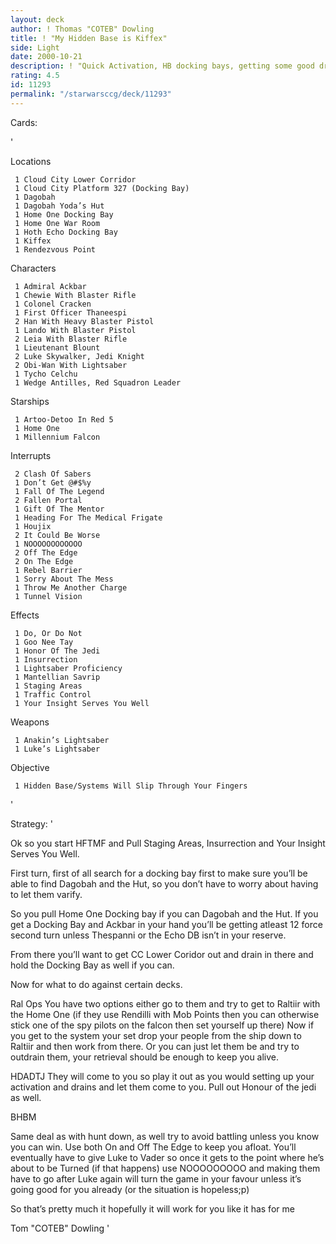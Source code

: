 ```yaml
---
layout: deck
author: ! Thomas "COTEB" Dowling
title: ! "My Hidden Base is Kiffex"
side: Light
date: 2000-10-21
description: ! "Quick Activation, HB docking bays, getting some good drains on CC and yes some On The Edges/Off The Edges too."
rating: 4.5
id: 11293
permalink: "/starwarsccg/deck/11293"
---
```

Cards: 

'

Locations

	 1 Cloud City Lower Corridor
	 1 Cloud City Platform 327 (Docking Bay)
	 1 Dagobah
	 1 Dagobah Yoda’s Hut
	 1 Home One Docking Bay
	 1 Home One War Room
	 1 Hoth Echo Docking Bay
	 1 Kiffex
	 1 Rendezvous Point

Characters

	 1 Admiral Ackbar
	 1 Chewie With Blaster Rifle
	 1 Colonel Cracken
	 1 First Officer Thaneespi
	 2 Han With Heavy Blaster Pistol
	 1 Lando With Blaster Pistol
	 2 Leia With Blaster Rifle
	 1 Lieutenant Blount
	 2 Luke Skywalker, Jedi Knight
	 2 Obi-Wan With Lightsaber
	 1 Tycho Celchu
	 1 Wedge Antilles, Red Squadron Leader

Starships

	 1 Artoo-Detoo In Red 5
	 1 Home One
	 1 Millennium Falcon

Interrupts

	 2 Clash Of Sabers
	 1 Don’t Get @#$%y
	 1 Fall Of The Legend
	 2 Fallen Portal
	 1 Gift Of The Mentor
	 1 Heading For The Medical Frigate
	 1 Houjix
	 2 It Could Be Worse
	 1 NOOOOOOOOOOOO
	 2 Off The Edge
	 2 On The Edge
	 1 Rebel Barrier
	 1 Sorry About The Mess
	 1 Throw Me Another Charge
	 1 Tunnel Vision

Effects

	 1 Do, Or Do Not
	 1 Goo Nee Tay
	 1 Honor Of The Jedi
	 1 Insurrection
	 1 Lightsaber Proficiency
	 1 Mantellian Savrip
	 1 Staging Areas
	 1 Traffic Control
	 1 Your Insight Serves You Well


Weapons

	 1 Anakin’s Lightsaber
	 1 Luke’s Lightsaber

Objective

	 1 Hidden Base/Systems Will Slip Through Your Fingers
'

Strategy: '



Ok so you start HFTMF and Pull Staging Areas, Insurrection and Your Insight Serves You Well.

 First turn, first of all search for a docking bay first to make sure you’ll be able to find Dagobah and the Hut, so you don’t have to worry about having to let them varify.

 So you pull Home One Docking bay if you can Dagobah and the Hut. If you get a Docking Bay and Ackbar in your hand you’ll be getting atleast 12 force second turn unless Thespanni or the Echo DB isn’t in your reserve.


 From there you’ll want to get CC Lower Coridor out and drain in there and hold the Docking Bay as well if you can.


 Now for what to do against certain decks.


 Ral Ops
 You have two options either go to them and try to get to Raltiir with the Home One (if they use Rendilli with Mob Points then you can otherwise stick one of the spy pilots on the falcon then set yourself up there) Now if you get to the system your set drop your people from the ship down to Raltiir and then work from there. Or you can just let them be and try to outdrain them, your retrieval should be enough to keep you alive.

HDADTJ
They will come to you so play it out as you would setting up your activation and drains and let them come to you. Pull out Honour of the jedi as well.

BHBM

Same deal as with hunt down, as well try to avoid battling unless you know you can win. Use both On and Off The Edge to keep you afloat. You’ll eventually have to give Luke to Vader so once it gets to the point where he’s about to be Turned (if that happens) use NOOOOOOOOO and making them have to go after Luke again will turn the game in your favour unless it’s going good for you already (or the situation is hopeless;p)


 So that’s pretty much it hopefully it will work for you like it has for me

 Tom "COTEB" Dowling
'
